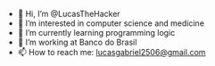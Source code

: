 - 👋 Hi, I’m @LucasTheHacker
- 👀 I’m interested in computer science and medicine
- 🌱 I’m currently learning programming logic
- 💞️ I’m working at Banco do Brasil
- 📫 How to reach me: lucasgabriel2506@gmail.com

<!---
LucasTheHacker/LucasTheHacker is a ✨ special ✨ repository because its `README.md` (this file) appears on your GitHub profile.
You can click the Preview link to take a look at your changes.
--->
